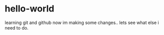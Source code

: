 # hello-world
learning git and github
now im making some changes.. lets see what else i need to do.
